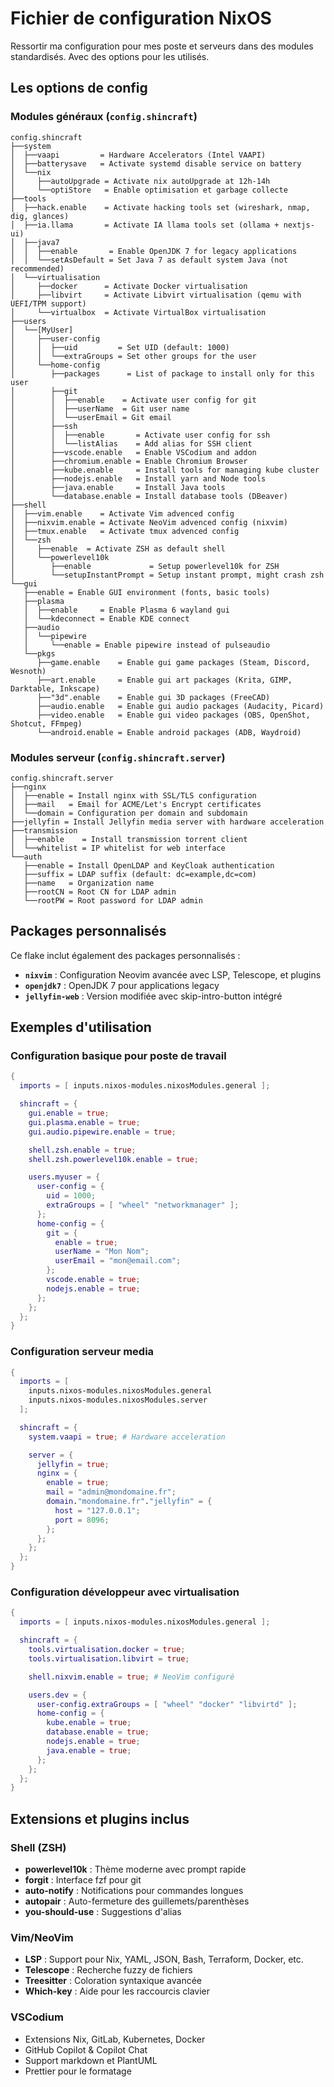# Fichier de configuration NixOS

Ressortir ma configuration pour mes poste et serveurs dans des modules standardisés. Avec des options pour les utilisés.

## Les options de config

### Modules généraux (`config.shincraft`)

```
config.shincraft
├──system
│  ├──vaapi         = Hardware Accelerators (Intel VAAPI)
│  ├──batterysave   = Activate systemd disable service on battery
│  └──nix
│     ├──autoUpgrade = Activate nix autoUpgrade at 12h-14h
│     └──optiStore   = Enable optimisation et garbage collecte
├──tools
│  ├──hack.enable    = Activate hacking tools set (wireshark, nmap, dig, glances)
│  ├──ia.llama       = Activate IA llama tools set (ollama + nextjs-ui)
│  ├──java7
│  │  ├──enable       = Enable OpenJDK 7 for legacy applications
│  │  └──setAsDefault = Set Java 7 as default system Java (not recommended)
│  └──virtualisation
│     ├──docker      = Activate Docker virtualisation
│     ├──libvirt     = Activate Libvirt virtualisation (qemu with UEFI/TPM support)
│     └──virtualbox  = Activate VirtualBox virtualisation
├──users
│  └──[MyUser]
│     ├──user-config
│     │  ├──uid         = Set UID (default: 1000)
│     │  └──extraGroups = Set other groups for the user
│     └──home-config
│        ├──packages      = List of package to install only for this user
│        ├──git
│        │  ├──enable    = Activate user config for git
│        │  ├──userName  = Git user name
│        │  └──userEmail = Git email
│        ├──ssh
│        │  ├──enable       = Activate user config for ssh
│        │  └──listAlias    = Add alias for SSH client
│        ├──vscode.enable   = Enable VSCodium and addon
│        ├──chromium.enable = Enable Chromium Browser
│        ├──kube.enable     = Install tools for managing kube cluster
│        ├──nodejs.enable   = Install yarn and Node tools
│        ├──java.enable     = Install Java tools
│        └──database.enable = Install database tools (DBeaver)
├──shell
│  ├──vim.enable    = Activate Vim advenced config
│  ├──nixvim.enable = Activate NeoVim advenced config (nixvim)
│  ├──tmux.enable   = Activate tmux advenced config
│  └──zsh
│     ├──enable  = Activate ZSH as default shell
│     └──powerlevel10k
│        ├──enable             = Setup powerlevel10k for ZSH
│        └──setupInstantPrompt = Setup instant prompt, might crash zsh
└──gui
   ├──enable = Enable GUI environment (fonts, basic tools)
   ├──plasma
   │  ├──enable     = Enable Plasma 6 wayland gui
   │  └──kdeconnect = Enable KDE connect
   ├──audio
   │  └──pipewire
   │     └──enable = Enable pipewire instead of pulseaudio
   └──pkgs
      ├──game.enable    = Enable gui game packages (Steam, Discord, Wesnoth)
      ├──art.enable     = Enable gui art packages (Krita, GIMP, Darktable, Inkscape)
      ├──"3d".enable    = Enable gui 3D packages (FreeCAD)
      ├──audio.enable   = Enable gui audio packages (Audacity, Picard)
      ├──video.enable   = Enable gui video packages (OBS, OpenShot, Shotcut, FFmpeg)
      └──android.enable = Enable android packages (ADB, Waydroid)
```

### Modules serveur (`config.shincraft.server`)

```
config.shincraft.server
├──nginx
│  ├──enable = Install nginx with SSL/TLS configuration
│  ├──mail   = Email for ACME/Let's Encrypt certificates
│  └──domain = Configuration per domain and subdomain
├──jellyfin = Install Jellyfin media server with hardware acceleration
├──transmission
│  ├──enable    = Install transmission torrent client
│  └──whitelist = IP whitelist for web interface
└──auth
   ├──enable = Install OpenLDAP and KeyCloak authentication
   ├──suffix = LDAP suffix (default: dc=example,dc=com)
   ├──name   = Organization name
   ├──rootCN = Root CN for LDAP admin
   └──rootPW = Root password for LDAP admin
```

## Packages personnalisés

Ce flake inclut également des packages personnalisés :

- **`nixvim`** : Configuration Neovim avancée avec LSP, Telescope, et plugins
- **`openjdk7`** : OpenJDK 7 pour applications legacy
- **`jellyfin-web`** : Version modifiée avec skip-intro-button intégré

## Exemples d'utilisation

### Configuration basique pour poste de travail

```nix
{
  imports = [ inputs.nixos-modules.nixosModules.general ];

  shincraft = {
    gui.enable = true;
    gui.plasma.enable = true;
    gui.audio.pipewire.enable = true;

    shell.zsh.enable = true;
    shell.zsh.powerlevel10k.enable = true;

    users.myuser = {
      user-config = {
        uid = 1000;
        extraGroups = [ "wheel" "networkmanager" ];
      };
      home-config = {
        git = {
          enable = true;
          userName = "Mon Nom";
          userEmail = "mon@email.com";
        };
        vscode.enable = true;
        nodejs.enable = true;
      };
    };
  };
}
```

### Configuration serveur media

```nix
{
  imports = [
    inputs.nixos-modules.nixosModules.general
    inputs.nixos-modules.nixosModules.server
  ];

  shincraft = {
    system.vaapi = true; # Hardware acceleration

    server = {
      jellyfin = true;
      nginx = {
        enable = true;
        mail = "admin@mondomaine.fr";
        domain."mondomaine.fr"."jellyfin" = {
          host = "127.0.0.1";
          port = 8096;
        };
      };
    };
  };
}
```

### Configuration développeur avec virtualisation

```nix
{
  imports = [ inputs.nixos-modules.nixosModules.general ];

  shincraft = {
    tools.virtualisation.docker = true;
    tools.virtualisation.libvirt = true;

    shell.nixvim.enable = true; # NeoVim configuré

    users.dev = {
      user-config.extraGroups = [ "wheel" "docker" "libvirtd" ];
      home-config = {
        kube.enable = true;
        database.enable = true;
        nodejs.enable = true;
        java.enable = true;
      };
    };
  };
}
```

## Extensions et plugins inclus

### Shell (ZSH)

- **powerlevel10k** : Thème moderne avec prompt rapide
- **forgit** : Interface fzf pour git
- **auto-notify** : Notifications pour commandes longues
- **autopair** : Auto-fermeture des guillemets/parenthèses
- **you-should-use** : Suggestions d'alias

### Vim/NeoVim

- **LSP** : Support pour Nix, YAML, JSON, Bash, Terraform, Docker, etc.
- **Telescope** : Recherche fuzzy de fichiers
- **Treesitter** : Coloration syntaxique avancée
- **Which-key** : Aide pour les raccourcis clavier

### VSCodium

- Extensions Nix, GitLab, Kubernetes, Docker
- GitHub Copilot & Copilot Chat
- Support markdown et PlantUML
- Prettier pour le formatage
